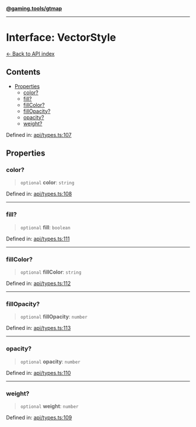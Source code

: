 [**@gaming.tools/gtmap**](README.md)

***

# Interface: VectorStyle

[← Back to API index](./README.md)

## Contents

- [Properties](#properties)
  - [color?](#color)
  - [fill?](#fill)
  - [fillColor?](#fillcolor)
  - [fillOpacity?](#fillopacity)
  - [opacity?](#opacity)
  - [weight?](#weight)

Defined in: [api/types.ts:107](https://github.com/gamingtools/gt-map/blob/37582d0663306e25f7b67e6e3ae4390bd14c21af/packages/gtmap/src/api/types.ts#L107)

## Properties

### color?

> `optional` **color**: `string`

Defined in: [api/types.ts:108](https://github.com/gamingtools/gt-map/blob/37582d0663306e25f7b67e6e3ae4390bd14c21af/packages/gtmap/src/api/types.ts#L108)

***

### fill?

> `optional` **fill**: `boolean`

Defined in: [api/types.ts:111](https://github.com/gamingtools/gt-map/blob/37582d0663306e25f7b67e6e3ae4390bd14c21af/packages/gtmap/src/api/types.ts#L111)

***

### fillColor?

> `optional` **fillColor**: `string`

Defined in: [api/types.ts:112](https://github.com/gamingtools/gt-map/blob/37582d0663306e25f7b67e6e3ae4390bd14c21af/packages/gtmap/src/api/types.ts#L112)

***

### fillOpacity?

> `optional` **fillOpacity**: `number`

Defined in: [api/types.ts:113](https://github.com/gamingtools/gt-map/blob/37582d0663306e25f7b67e6e3ae4390bd14c21af/packages/gtmap/src/api/types.ts#L113)

***

### opacity?

> `optional` **opacity**: `number`

Defined in: [api/types.ts:110](https://github.com/gamingtools/gt-map/blob/37582d0663306e25f7b67e6e3ae4390bd14c21af/packages/gtmap/src/api/types.ts#L110)

***

### weight?

> `optional` **weight**: `number`

Defined in: [api/types.ts:109](https://github.com/gamingtools/gt-map/blob/37582d0663306e25f7b67e6e3ae4390bd14c21af/packages/gtmap/src/api/types.ts#L109)
